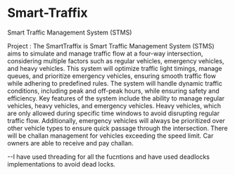 # Smart-Traffix
Smart Traffic Management System (STMS) 

Project :
The SmartTraffix is Smart Traffic Management System (STMS) aims to simulate and
manage traffic flow at a four-way intersection, considering multiple factors such as regular
vehicles, emergency vehicles, and heavy vehicles. This system will optimize traffic light
timings, manage queues, and prioritize emergency vehicles, ensuring smooth traffic flow while
adhering to predefined rules. The system will handle dynamic traffic conditions, including
peak and off-peak hours, while ensuring safety and efficiency.
Key features of the system include the ability to manage regular vehicles, heavy vehicles, and
emergency vehicles. Heavy vehicles, which are only allowed during specific time windows to
avoid disrupting regular traffic flow. Additionally, emergency vehicles will always be
prioritized over other vehicle types to ensure quick passage through the intersection. There will
be challan management for vehicles exceeding the speed limit. Car owners are able to receive
and pay challan.

--I have used threading for all the fucntions and have used deadlocks implementations to avoid dead locks.
